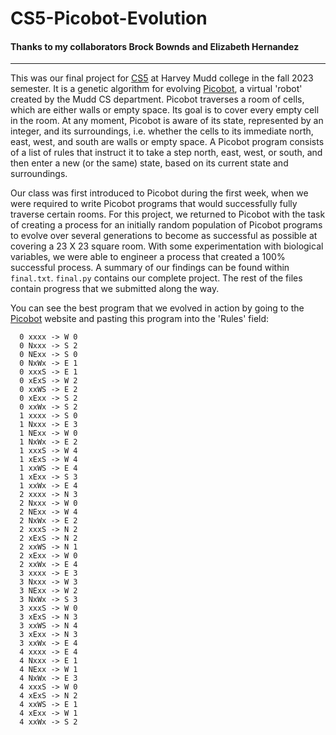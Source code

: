 # CS5-Picobot-Evolution

#### Thanks to my collaborators Brock Bownds and Elizabeth Hernandez

---

This was our final project for [CS5](https://catalog.hmc.edu/preview_course_nopop.php?catoid=22&coid=7197) at Harvey Mudd college in the fall 2023 semester. It is a genetic algorithm for evolving [Picobot](https://www.cs.hmc.edu/picobot/), a virtual 'robot' created by the Mudd CS department. Picobot traverses a room of cells, which are either walls or empty space. Its goal is to cover every empty cell in the room. At any moment, Picobot is aware of its state, represented by an integer, and its surroundings, i.e. whether the cells to its immediate north, east, west, and south are walls or empty space. A Picobot program consists of a list of rules that instruct it to take a step north, east, west, or south, and then enter a new (or the same) state, based on its current state and surroundings.

Our class was first introduced to Picobot during the first week, when we were required to write Picobot programs that would successfully fully traverse certain rooms. For this project, we returned to Picobot with the task of creating a process for an initially random population of Picobot programs to evolve over several generations to become as successful as possible at covering a 23 X 23 square room. With some experimentation with biological variables, we were able to engineer a process that created a 100% successful process. A summary of our findings can be found within `final.txt`. `final.py` contains our complete project. The rest of the files contain progress that we submitted along the way.

You can see the best program that we evolved in action by going to the [Picobot](https://www.cs.hmc.edu/picobot/) website and pasting this program into the 'Rules' field:

```
  0 xxxx -> W 0
  0 Nxxx -> S 2
  0 NExx -> S 0
  0 NxWx -> E 1
  0 xxxS -> E 1
  0 xExS -> W 2
  0 xxWS -> E 2
  0 xExx -> S 2
  0 xxWx -> S 2
  1 xxxx -> S 0
  1 Nxxx -> E 3
  1 NExx -> W 0
  1 NxWx -> E 2
  1 xxxS -> W 4
  1 xExS -> W 4
  1 xxWS -> E 4
  1 xExx -> S 3
  1 xxWx -> E 4
  2 xxxx -> N 3
  2 Nxxx -> W 0
  2 NExx -> W 4
  2 NxWx -> E 2
  2 xxxS -> N 2
  2 xExS -> N 2
  2 xxWS -> N 1
  2 xExx -> W 0
  2 xxWx -> E 4
  3 xxxx -> E 3
  3 Nxxx -> W 3
  3 NExx -> W 2
  3 NxWx -> S 3
  3 xxxS -> W 0
  3 xExS -> N 3
  3 xxWS -> N 4
  3 xExx -> N 3
  3 xxWx -> E 4
  4 xxxx -> E 4
  4 Nxxx -> E 1
  4 NExx -> W 1
  4 NxWx -> E 3
  4 xxxS -> W 0
  4 xExS -> N 2
  4 xxWS -> E 1
  4 xExx -> W 1
  4 xxWx -> S 2
```
